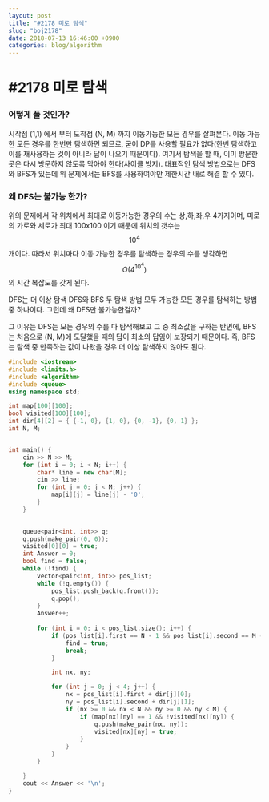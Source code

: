 ```yaml
---
layout: post
title: "#2178 미로 탐색"
slug: "boj2178"
date: 2018-07-13 16:46:00 +0900
categories: blog/algorithm
---
```


# #2178 미로 탐색

[2178 미로 탐색]:https://www.acmicpc.net/problem/2178



### 어떻게 풀 것인가?

 시작점 (1,1) 에서 부터 도착점 (N, M) 까지 이동가능한 모든 경우를 살펴본다. 이동 가능한 모든 경우를 한번만 탐색하면 되므로, 굳이 DP를 사용할 필요가 없다(한번 탐색하고 이를 재사용하는 것이 아니라 답이 나오기 때문이다). 여기서 탐색을 할 때, 이미 방문한 곳은 다시 방문하지 않도록 막아야 한다(사이클 방지). 대표적인 탐색 방법으로는 DFS와 BFS가 있는데 위 문제에서는 BFS를 사용하여야만 제한시간 내로 해결 할 수 있다.



### 왜 DFS는 불가능 한가?

 위의 문제에서 각 위치에서 최대로 이동가능한 경우의 수는 상,하,좌,우 4가지이며, 미로의 가로와 세로가 최대 100x100 이기 때문에 위치의 갯수는 $$10^4$$ 개이다. 따라서 위치마다 이동 가능한 경우를 탐색하는 경우의 수를 생각하면 $$O(4^{10^4})$$ 의 시간 복잡도를 갖게 된다.

 DFS는 더 이상 탐색 DFS와 BFS 두 탐색 방법 모두 가능한 모든 경우를 탐색하는 방법 중 하나이다. 그런데 왜 DFS만 불가능한걸까?

 그 이유는 DFS는 모든 경우의 수를 다 탐색해보고 그 중 최소값을 구하는 반면에, BFS는 처음으로 (N, M)에 도달했을 때의 답이 최소의 답임이 보장되기 때문이다. 즉, BFS는 탐색 중 만족하는 값이 나왔을 경우 더 이상 탐색하지 않아도 된다.



```c++
#include <iostream>
#include <limits.h> 
#include <algorithm>
#include <queue>
using namespace std;

int map[100][100];
bool visited[100][100];
int dir[4][2] = { {-1, 0}, {1, 0}, {0, -1}, {0, 1} };
int N, M;


int main() {
	cin >> N >> M;
	for (int i = 0; i < N; i++) {
		char* line = new char[M];
		cin >> line;
		for (int j = 0; j < M; j++) {
			map[i][j] = line[j] - '0';
		}
	}

	
	queue<pair<int, int>> q;
	q.push(make_pair(0, 0));
	visited[0][0] = true;
	int Answer = 0;
	bool find = false;
	while (!find) {
		vector<pair<int, int>> pos_list;
		while (!q.empty()) {
			pos_list.push_back(q.front());
			q.pop();
		}
		Answer++;
		
		for (int i = 0; i < pos_list.size(); i++) {
			if (pos_list[i].first == N - 1 && pos_list[i].second == M - 1) {
				find = true;
				break;
			}

			int nx, ny;

			for (int j = 0; j < 4; j++) {
				nx = pos_list[i].first + dir[j][0];
				ny = pos_list[i].second + dir[j][1];
				if (nx >= 0 && nx < N && ny >= 0 && ny < M) {
					if (map[nx][ny] == 1 && !visited[nx][ny]) {
						q.push(make_pair(nx, ny));
						visited[nx][ny] = true;
					}
				}
			}
		}

	}
	cout << Answer << '\n';
}
```

